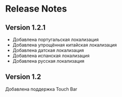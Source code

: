 # Release Notes

## Version 1.2.1

* Добавлена португальская локализация
* Добавлена упрощённая китайская локализация
* Добавлена датская локализация
* Добавлена испанская локализация
* Добавлена русская локализация


## Version 1.2

Добавлена поддержка Touch Bar
